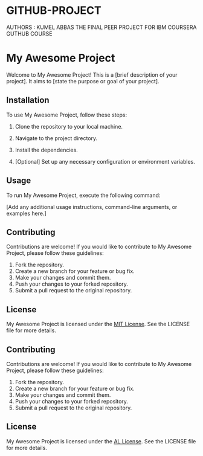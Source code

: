 # GITHUB-PROJECT

AUTHORS :
KUMEL ABBAS
THE FINAL PEER PROJECT FOR IBM COURSERA GUTHUB COURSE
# My Awesome Project

Welcome to My Awesome Project! This is a [brief description of your project]. It aims to [state the purpose or goal of your project].

## Installation

To use My Awesome Project, follow these steps:

1. Clone the repository to your local machine.

2. Navigate to the project directory.

3. Install the dependencies.

4. [Optional] Set up any necessary configuration or environment variables.

## Usage

To run My Awesome Project, execute the following command:


[Add any additional usage instructions, command-line arguments, or examples here.]

## Contributing

Contributions are welcome! If you would like to contribute to My Awesome Project, please follow these guidelines:

1. Fork the repository.
2. Create a new branch for your feature or bug fix.
3. Make your changes and commit them.
4. Push your changes to your forked repository.
5. Submit a pull request to the original repository.

## License

My Awesome Project is licensed under the [MIT License](./LICENSE). See the LICENSE file for more details.

## Contributing

Contributions are welcome! If you would like to contribute to My Awesome Project, please follow these guidelines:

1. Fork the repository.
2. Create a new branch for your feature or bug fix.
3. Make your changes and commit them.
4. Push your changes to your forked repository.
5. Submit a pull request to the original repository.


## License

My Awesome Project is licensed under the [AL License](./LICENSE). See the LICENSE file for more details.


